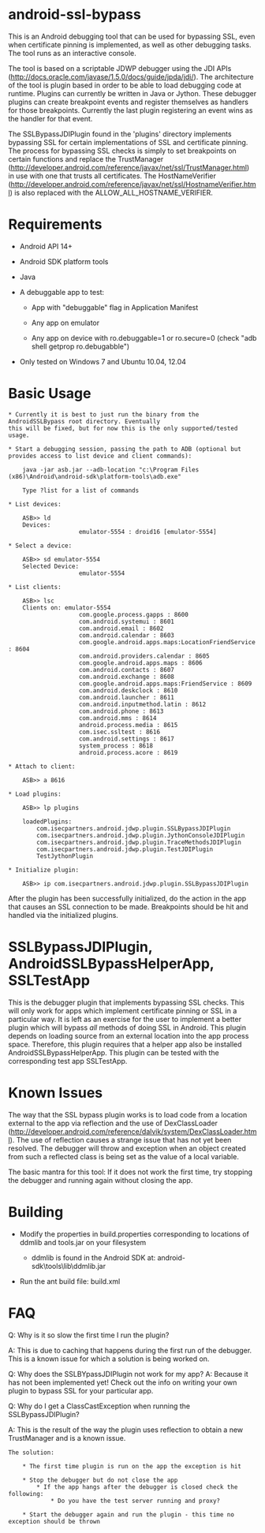 android-ssl-bypass
==================

This is an Android debugging tool that can be used for bypassing SSL, even when certificate pinning is implemented, 
as well as other debugging tasks. The tool runs as an interactive console.

The tool is based on a scriptable JDWP debugger using the JDI APIs (http://docs.oracle.com/javase/1.5.0/docs/guide/jpda/jdi/). 
The architecture of the tool is plugin based in order to be able to load debugging code at runtime. Plugins can 
currently be written in Java or Jython. These debugger plugins can create breakpoint events and register 
themselves as handlers for those breakpoints. Currently the last plugin registering an event wins as the handler for that event.

The SSLBypassJDIPlugin found in the 'plugins' directory implements bypassing SSL for certain implementations of SSL and 
certificate pinning. The process for bypassing SSL checks is simply to set breakpoints on certain functions and replace 
the TrustManager (http://developer.android.com/reference/javax/net/ssl/TrustManager.html) in use with one that trusts all certificates.
The HostNameVerifier (http://developer.android.com/reference/javax/net/ssl/HostnameVerifier.html) is also replaced with
the ALLOW_ALL_HOSTNAME_VERIFIER.

Requirements
==================

* Android API 14+

* Android SDK platform tools

* Java

* A debuggable app to test:

    * App with "debuggable" flag in Application Manifest

    * Any app on emulator
    
    * Any app on device with ro.debuggable=1 or ro.secure=0 (check "adb shell getprop ro.debugabble")

* Only tested on Windows 7 and Ubuntu 10.04, 12.04

Basic Usage
==================

    * Currently it is best to just run the binary from the AndroidSSLBypass root directory. Eventually 
    this will be fixed, but for now this is the only supported/tested usage.

    * Start a debugging session, passing the path to ADB (optional but provides access to list device and client commands):

        java -jar asb.jar --adb-location "c:\Program Files (x86)\Android\android-sdk\platform-tools\adb.exe"

        Type ?list for a list of commands

    * List devices:

        ASB>> ld
        Devices:
                        emulator-5554 : droid16 [emulator-5554]

    * Select a device:

        ASB>> sd emulator-5554
        Selected Device:
                        emulator-5554

    * List clients:

        ASB>> lsc
        Clients on: emulator-5554
                        com.google.process.gapps : 8600
                        com.android.systemui : 8601
                        com.android.email : 8602
                        com.android.calendar : 8603
                        com.google.android.apps.maps:LocationFriendService : 8604
                        com.android.providers.calendar : 8605
                        com.google.android.apps.maps : 8606
                        com.android.contacts : 8607
                        com.android.exchange : 8608
                        com.google.android.apps.maps:FriendService : 8609
                        com.android.deskclock : 8610
                        com.android.launcher : 8611
                        com.android.inputmethod.latin : 8612
                        com.android.phone : 8613
                        com.android.mms : 8614
                        android.process.media : 8615
                        com.isec.ssltest : 8616
                        com.android.settings : 8617
                        system_process : 8618
                        android.process.acore : 8619

    * Attach to client:
        
        ASB>> a 8616

    * Load plugins:

        ASB>> lp plugins

        loadedPlugins:
            com.isecpartners.android.jdwp.plugin.SSLBypassJDIPlugin
            com.isecpartners.android.jdwp.plugin.JythonConsoleJDIPlugin
            com.isecpartners.android.jdwp.plugin.TraceMethodsJDIPlugin
            com.isecpartners.android.jdwp.plugin.TestJDIPlugin
            TestJythonPlugin

    * Initialize plugin:

        ASB>> ip com.isecpartners.android.jdwp.plugin.SSLBypassJDIPlugin


After the plugin has been successfully initialized, do the action in the app that causes an SSL connection to be made. Breakpoints should be hit and handled via the initialized plugins.


SSLBypassJDIPlugin, AndroidSSLBypassHelperApp, SSLTestApp
==================

This is the debugger plugin that implements bypassing SSL checks. This will only work for apps which implement 
certificate pinning or SSL in a particular way. It is left as an exercise for the user to implement a better
plugin which will bypass *all* methods of doing SSL in Android. This plugin depends on loading source from an 
external location into the app process space. Therefore, this plugin requires that a helper app also be installed
AndroidSSLBypassHelperApp. This plugin can be tested with the corresponding test app SSLTestApp. 

Known Issues
==================

The way that the SSL bypass plugin works is to load code from a location external to the app via reflection and
the use of DexClassLoader (http://developer.android.com/reference/dalvik/system/DexClassLoader.html). The use of
reflection causes a strange issue that has not yet been resolved. The debugger will throw and exception when
an object created from such a reflected class is being set as the value of a local variable. 

The basic mantra for this tool: If it does not work the first time, try stopping the debugger and running again
without closing the app.


Building
==================

* Modify the properties in build.properties corresponding to locations of ddmlib and tools.jar on your filesystem

    * ddmlib is found in the Android SDK at: android-sdk\tools\lib\ddmlib.jar

* Run the ant build file: build.xml

FAQ
==================

Q: Why is it so slow the first time I run the plugin?

A: This is due to caching that happens during the first run of the debugger. This is a known issue for 
which a solution is being worked on. 

Q: Why does the SSLBYpassJDIPlugin not work for my app?
A: Because it has not been implemented yet! Check out the info on writing your own plugin to bypass SSL for your particular app.

Q: Why do I get a ClassCastException when running the SSLBypassJDIPlugin?

A: This is the result of the way the plugin uses reflection to obtain a new TrustManager and is a known issue. 
    
    The solution:
        
        * The first time plugin is run on the app the exception is hit
        
        * Stop the debugger but do not close the app
            * If the app hangs after the debugger is closed check the following:
                * Do you have the test server running and proxy?

        * Start the debugger again and run the plugin - this time no exception should be thrown
